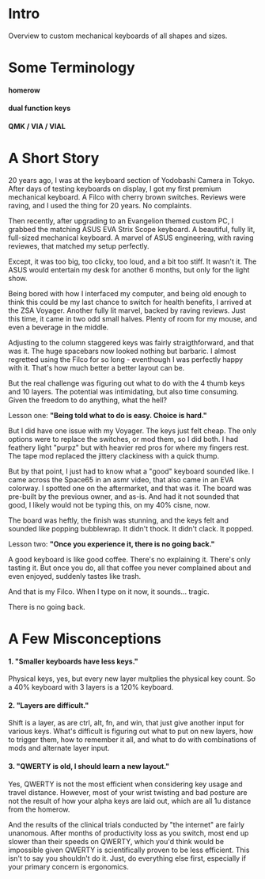 # Intro
Overview to custom mechanical keyboards of all shapes and sizes.

# Some Terminology

#### homerow

#### dual function keys

#### QMK / VIA / VIAL


# A Short Story

20 years ago, I was at the keyboard section of Yodobashi Camera in Tokyo. After days of testing keyboards on display, I got my first premium mechanical keyboard. A Filco with cherry brown switches. Reviews were raving, and
I used the thing for 20 years. No complaints. 

Then recently, after upgrading to an Evangelion themed custom PC, I grabbed the matching ASUS EVA Strix Scope keyboard. A beautiful, fully lit, full-sized mechanical keyboard. A marvel of ASUS engineering, with raving reviewes, that matched my setup perfectly. 

Except, it was too big, too clicky, too loud, and a bit too stiff. It wasn't it. The ASUS would entertain my desk for another 6 months, but only for the light show.

Being bored with how I interfaced my computer, and being old enough to think this could be my last chance to switch for health benefits, I arrived at the ZSA Voyager. Another fully lit marvel, backed by raving reviews. Just this time, it came in two odd small halves. Plenty of room for my mouse, and even a beverage in the middle.

Adjusting to the column staggered keys was fairly straigthforward, and that was it. The huge spacebars now looked nothing but barbaric. I almost regretted using the Filco for so long - eventhough I was perfectly happy with it. That's how much better a better layout can be.

But the real challenge was figuring out what to do with the 4 thumb keys and 10 layers. The potential was intimidating, but also time consuming. Given the freedom to do anything, what the hell?

Lesson one: **"Being told what to do is easy. Choice is hard."**

But I did have one issue with my Voyager. The keys just felt cheap. The only options were to replace the switches, or mod them, so I did both. I had feathery light "purpz" but with heavier red pros for where my fingers rest. The tape mod replaced the jittery clackiness with a quick thump.

But by that point, I just had to know what a "good" keyboard sounded like. I came across the Space65 in an asmr video, that also came in an EVA colorway. I spotted one on the aftermarket, and that was it. The board was pre-built by the previous owner, and as-is. And had it not sounded that good, I likely would not be typing this, on my 40% cisne, now.

The board was heftly, the finish was stunning, and the keys felt and sounded like popping bubblewrap. It didn't thock. It didn't clack. It popped.

Lesson two: **"Once you experience it, there is no going back."**

A good keyboard is like good coffee. There's no explaining it. There's only tasting it. But once you do, all that coffee you never complained about and even enjoyed, suddenly tastes like trash.

And that is my Filco. When I type on it now, it sounds... tragic.

There is no going back.


# A Few Misconceptions

#### 1. "Smaller keyboards have less keys."

Physical keys, yes, but every new layer multplies the physical key count. So a 40% keyboard with 3 layers is a 120% keyboard.
   
#### 2. "Layers are difficult."

Shift is a layer, as are ctrl, alt, fn, and win, that just give another input for various keys. What's difficult is figuring out what to put on new layers, how to trigger them, how to remember it all, and what to do with combinations of mods and alternate layer input.
#### 3. "QWERTY is old, I should learn a new layout."

Yes, QWERTY is not the most efficient when considering key usage and travel distance. However, most of your wrist twisting and bad posture are not the result of how your alpha keys are laid out, which are all 1u distance from the homerow. 

And the results of the clinical trials conducted by "the internet" are fairly unanomous. After months of productivity loss as you switch, most end up slower than their speeds on QWERTY, which you'd think would be impossible given QWERTY is scientifically proven to be less efficient. This isn't to say you shouldn't do it. Just, do everything else first, especially if your primary concern is ergonomics.
